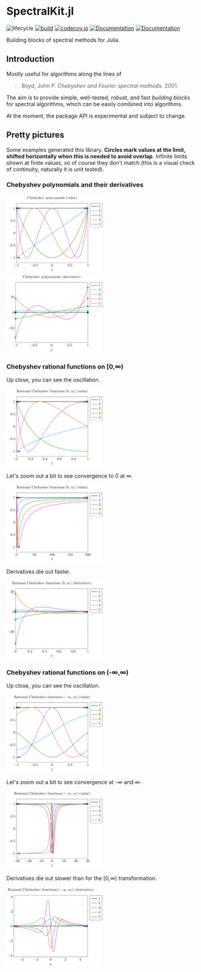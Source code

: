 # SpectralKit.jl

![lifecycle](https://img.shields.io/badge/lifecycle-experimental-orange.svg)
[![build](https://github.com/tpapp/SpectralKit.jl/workflows/CI/badge.svg)](https://github.com/tpapp/SpectralKit.jl/actions?query=workflow%3ACI)
[![codecov.io](http://codecov.io/github/tpapp/SpectralKit.jl/coverage.svg?branch=master)](http://codecov.io/github/tpapp/SpectralKit.jl?branch=master)
[![Documentation](https://img.shields.io/badge/docs-stable-blue.svg)](https://tpapp.github.io/SpectralKit.jl/stable)
[![Documentation](https://img.shields.io/badge/docs-master-blue.svg)](https://tpapp.github.io/SpectralKit.jl/dev)

Building blocks of spectral methods for Julia.

## Introduction

Mostly useful for algorithms along the lines of

> Boyd, John P. *Chebyshev and Fourier spectral methods*. 2001.

The aim is to provide simple, well-tested, robust, and fast *building blocks* for spectral algorithms, which can be easily combined into algorithms.

At the moment, the package API is experimental and subject to change.

## Pretty pictures

Some examples generated this library. **Circles mark values at the limit, shifted horizontally when this is needed to avoid overlap**. Infinite limits shown at finite values, so of course they don't match (this is a visual check of continuity, naturally it is unit tested).

### Chebyshev polynomials and their derivatives

<img src="scripts/chebyshev.png" width="50%">

<img src="scripts/chebyshev_deriv.png" width="50%">

### Chebyshev rational functions on [0,∞)

Up close, you can see the oscillation.

<img src="scripts/semiinf.png" width="50%">

Let's zoom out a bit to see convergence to 0 at ∞.

<img src="scripts/semiinf_birdseye.png" width="50%">

Derivatives die out faster.

<img src="scripts/semiinf_deriv.png" width="50%">

### Chebyshev rational functions on (-∞,∞)

Up close, you can see the oscillation.

<img src="scripts/inf.png" width="50%">

Let's zoom out a bit to see convergence at -∞ and ∞.

<img src="scripts/inf_birdseye.png" width="50%">

Derivatives die out slower than for the [0,∞) transformation.

<img src="scripts/inf_deriv.png" width="50%">
